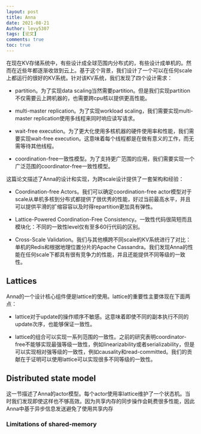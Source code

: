 ```yaml
---
layout: post
title: Anna
date: 2021-08-21
Author: levy5307
tags: [论文]
comments: true
toc: true
---
```


在现在KV存储系统中，有些设计成全球范围内分布式的，有些设计成单机的。然而在近些年都逐渐收敛到云上。基于这个背景，我们设计了一个可以在任何scale上都运行的很好的KV系统。针对该KV系统，我们发现了四个设计需求：

- partition。为了实现data scaling当然需要partition。但是我们实现partition不仅需要云上跨机器的，也需要跨cpu核以提供更高性能。

- multi-master replication。为了实现workload scaling，我们需要实现multi-master replication使用多线程来同时响应读写请求。

- wait-free execution。为了更大化使用多核机器的硬件使用率和性能，我们需要实现wait-free execution。这意味着每个线程都是在做有意义的工作，而无需等待其他线程。

- coordination-free一致性模型。为了支持更广范围的应用，我们需要实现一个广泛范围的coordinator-free一致性模型。

这篇论文描述了Anna的设计和实现，为跨scale设计提供了一套架构和经验：

- Coordination-free Actors。我们可以确定coordination-free actor模型对于scale从单机多核到分布式都提供了很优秀的性能，好过当前最高水平，并且可以提供平滑的扩缩容容以及时得repartition更加具有弹性。

- Lattice-Powered Coordination-Free Consistency。一致性代码很简短而且模块化：不同的一致性level仅有至多60行代码的区别。

- Cross-Scale Validation。我们与其他横跨不同scale的KV系统进行了对比：单机的Redis和根据地理位置分片的Apache Cassandra。我们发现Anna的性能在任何scale下都具有很有竞争力的性能，并且还能提供不同等级的一致性。

## Lattices

Anna的一个设计核心组件便是lattice的使用。lattice的重要性主要体现在下面两点：

- lattice对于update的操作顺序不敏感。这意味着即使不同的副本执行不同的update次序，也能够保证一致性。

- lattice的组合可以实现一系列范围的一致性。之前的研究表明coordinator-free不能够实现最强等级一致性，例如linearizability或者serializability，但是可以实现相对强等级的一致性，例如causality和read-committed。我们的贡献在于证明可以使用lattice可以实现很多不同等级的一致性。

## Distributed state model

这一节描述了Anna的actor模型。每个actor使用率lattice维护了一个状态机。当时我们发现即使这样也不够高效。因为共享内存的同步操作会耗费很多性能，因此Anna中基于异步信息发送避免了使用共享内存

### Limitations of shared-memory

